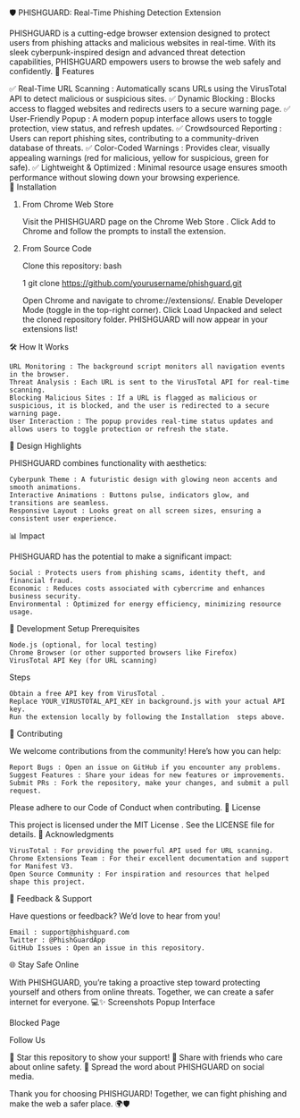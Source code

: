 🛡️ PHISHGUARD: Real-Time Phishing Detection Extension 

      

   

PHISHGUARD is a cutting-edge browser extension designed to protect users from phishing attacks and malicious websites in real-time. With its sleek cyberpunk-inspired design and advanced threat detection capabilities, PHISHGUARD empowers users to browse the web safely and confidently. 
🌟 Features 

✅ Real-Time URL Scanning : Automatically scans URLs using the VirusTotal API to detect malicious or suspicious sites.
✅ Dynamic Blocking : Blocks access to flagged websites and redirects users to a secure warning page.
✅ User-Friendly Popup : A modern popup interface allows users to toggle protection, view status, and refresh updates.
✅ Crowdsourced Reporting : Users can report phishing sites, contributing to a community-driven database of threats.
✅ Color-Coded Warnings : Provides clear, visually appealing warnings (red for malicious, yellow for suspicious, green for safe).
✅ Lightweight & Optimized : Minimal resource usage ensures smooth performance without slowing down your browsing experience.   
🚀 Installation 
1. From Chrome Web Store  

    Visit the PHISHGUARD page on the Chrome Web Store .
    Click Add to Chrome  and follow the prompts to install the extension.
     

2. From Source Code  

    Clone this repository:
    bash
     

     
    1
    git clone https://github.com/yourusername/phishguard.git
     
     
    Open Chrome and navigate to chrome://extensions/.
    Enable Developer Mode  (toggle in the top-right corner).
    Click Load Unpacked  and select the cloned repository folder.
    PHISHGUARD will now appear in your extensions list!
     

🛠️ How It Works 

    URL Monitoring : The background script monitors all navigation events in the browser.
    Threat Analysis : Each URL is sent to the VirusTotal API for real-time scanning.
    Blocking Malicious Sites : If a URL is flagged as malicious or suspicious, it is blocked, and the user is redirected to a secure warning page.
    User Interaction : The popup provides real-time status updates and allows users to toggle protection or refresh the state.
     

🎨 Design Highlights 

PHISHGUARD combines functionality with aesthetics: 

    Cyberpunk Theme : A futuristic design with glowing neon accents and smooth animations.
    Interactive Animations : Buttons pulse, indicators glow, and transitions are seamless.
    Responsive Layout : Looks great on all screen sizes, ensuring a consistent user experience.
     

📊 Impact 

PHISHGUARD has the potential to make a significant impact: 

    Social : Protects users from phishing scams, identity theft, and financial fraud.
    Economic : Reduces costs associated with cybercrime and enhances business security.
    Environmental : Optimized for energy efficiency, minimizing resource usage.
     

🔧 Development Setup 
Prerequisites 

    Node.js (optional, for local testing)
    Chrome Browser (or other supported browsers like Firefox)
    VirusTotal API Key (for URL scanning)
     

Steps 

    Obtain a free API key from VirusTotal .
    Replace YOUR_VIRUSTOTAL_API_KEY in background.js with your actual API key.
    Run the extension locally by following the Installation  steps above.
     

🤝 Contributing 

We welcome contributions from the community! Here’s how you can help: 

    Report Bugs : Open an issue on GitHub if you encounter any problems.
    Suggest Features : Share your ideas for new features or improvements.
    Submit PRs : Fork the repository, make your changes, and submit a pull request.
     

Please adhere to our Code of Conduct  when contributing. 
📜 License 

This project is licensed under the MIT License . See the LICENSE  file for details. 
🙌 Acknowledgments 

    VirusTotal : For providing the powerful API used for URL scanning.
    Chrome Extensions Team : For their excellent documentation and support for Manifest V3.
    Open Source Community : For inspiration and resources that helped shape this project.
     

📢 Feedback & Support 

Have questions or feedback? We’d love to hear from you! 

    Email : support@phishguard.com 
    Twitter : @PhishGuardApp 
    GitHub Issues : Open an issue in this repository.
     

🌐 Stay Safe Online 

With PHISHGUARD, you’re taking a proactive step toward protecting yourself and others from online threats. Together, we can create a safer internet for everyone. 💻✨ 
Screenshots 
Popup Interface 

  
Blocked Page 

  
Follow Us 

🌟 Star this repository  to show your support!
🔗 Share with friends  who care about online safety.
📢 Spread the word  about PHISHGUARD on social media. 

Thank you for choosing PHISHGUARD! Together, we can fight phishing and make the web a safer place. 🌍🛡️ 
